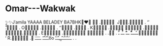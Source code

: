 # Omar---Wakwak
‏✨✨Jˈamila YAAAA BELADEY BA7BHK🤍❤️🔗  ‏  ُْ.    ٓٓٓٓٓ    Jٌْٰ.    ٌٌُُُ.                             ‏‘’ َّٓٓ.    ٓٓٓٓ.   O ٌَّٓٓ.       ُُُّّ.       ‏‘’ ٌَّٰ.    ٓٓٓٓ.    K     ًَّٓٓ.   ُُُّّـُّٰٓ.  ــّٰٓٓ  ‏ََّّٰٓ.     ٓٓٓٓٓ.    E      ََّّٰٓ.   ِٰٰٰٓٓٓٓ      ََّّٰٓ.  .      ْٰ.      ــٌــــِّْٰٓٓ  ـــٰٰٰٰٓٓٓٓٓٓٓٓ  ــُْْٰـ ـّْ     ّْْْٰٰٰ  ‘ R.     َّْٰٓٓ.               ّـٓـّـٓـّـٰٓ ــٓـٓـٓـٓo͞o ــٰـٓـّـَـْـٓـٌـٍـِـّـَـٰٓ    .   .   
